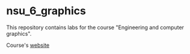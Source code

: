 # nsu_6_graphics
This repository contains labs for the course "Engineering and computer graphics".

Course's [website](https://nsucgcourse.github.io/)

